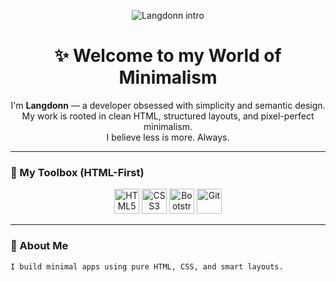 <!-- Header with Typing Effect -->
<p align="center">
  <img src="https://readme-typing-svg.demolab.com?font=Fira+Code&size=24&duration=3000&pause=1000&color=F28C28&center=true&vCenter=true&width=800&lines=Hey+there%2C+I'm+Langdonn+%F0%9F%91%8B;I+build+minimal%2C+elegant+web+interfaces;100%25+HTML-based+craftsmanship" alt="Langdonn intro" />
</p>

<h1 align="center">✨ Welcome to my World of Minimalism</h1>

<p align="center">
  I'm <strong>Langdonn</strong> — a developer obsessed with simplicity and semantic design. <br>
  My work is rooted in clean HTML, structured layouts, and pixel-perfect minimalism. <br>
  I believe less is more. Always.
</p>

---

### 🧰 My Toolbox (HTML-First)

<p align="center">
  <img src="https://cdn.jsdelivr.net/gh/devicons/devicon/icons/html5/html5-original.svg" height="40" alt="HTML5" />
  <img src="https://cdn.jsdelivr.net/gh/devicons/devicon/icons/css3/css3-original.svg" height="40" alt="CSS3" />
  <img src="https://cdn.jsdelivr.net/gh/devicons/devicon/icons/bootstrap/bootstrap-original.svg" height="40" alt="Bootstrap" />
  <img src="https://cdn.jsdelivr.net/gh/devicons/devicon/icons/git/git-original.svg" height="40" alt="Git" />
</p>

---

### 🧠 About Me
```txt
I build minimal apps using pure HTML, CSS, and smart layouts.
